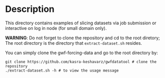 # Description

This directory contains examples of slicing datasets via job submission or interactive on log in node (for small domain only).

**WARNING**: Do not forget to clone the repository and cd to the root diretory; The root directory is the directory that `extract-dataset.sh` resides.

You can simply clone the gwf-forcing-data and go to the root directory by:

```
git clone https://github.com/kasra-keshavarz/gwfdatatool # clone the repository
./extract-dataset.sh -h # to view the usage message
```
